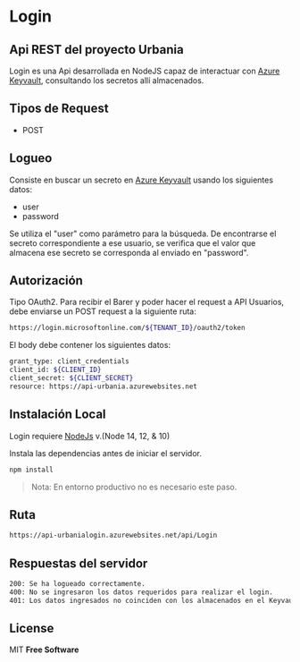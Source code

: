 # Login
## Api REST del proyecto Urbania

Login es una Api desarrollada en NodeJS capaz de interactuar con [Azure Keyvault](https://azure.microsoft.com/es-es/services/key-vault/), consultando los secretos allí almacenados.

## Tipos de Request
- POST


## Logueo

Consiste en buscar un secreto en [Azure Keyvault](https://azure.microsoft.com/es-es/services/key-vault/) usando los siguientes datos:

- user
- password

Se utiliza el "user" como parámetro para la búsqueda. De encontrarse el secreto correspondiente a ese usuario, se verifica que el valor que almacena ese secreto se corresponda al enviado en "password". 

## Autorización
Tipo OAuth2.
Para recibir el Barer y poder hacer el request a API Usuarios, debe enviarse un POST request a la siguiente ruta:
```sh
https://login.microsoftonline.com/${TENANT_ID}/oauth2/token
```
El body debe contener los siguientes datos:

```sh
grant_type: client_credentials
client_id: ${CLIENT_ID}
client_secret: ${CLIENT_SECRET}
resource: https://api-urbania.azurewebsites.net
```

## Instalación Local

Login requiere [NodeJs](https://www.python.org/) v.(Node 14, 12, & 10)

Instala las dependencias antes de iniciar el servidor.

```sh
npm install
```
> Nota: En entorno productivo no es necesario este paso.


## Ruta
```sh
https://api-urbanialogin.azurewebsites.net/api/Login
```


## Respuestas del servidor
```sh
200: Se ha logueado correctamente.
400: No se ingresaron los datos requeridos para realizar el login.
401: Los datos ingresados no coinciden con los almacenados en el Keyvault.
```

## License

MIT
**Free Software**

